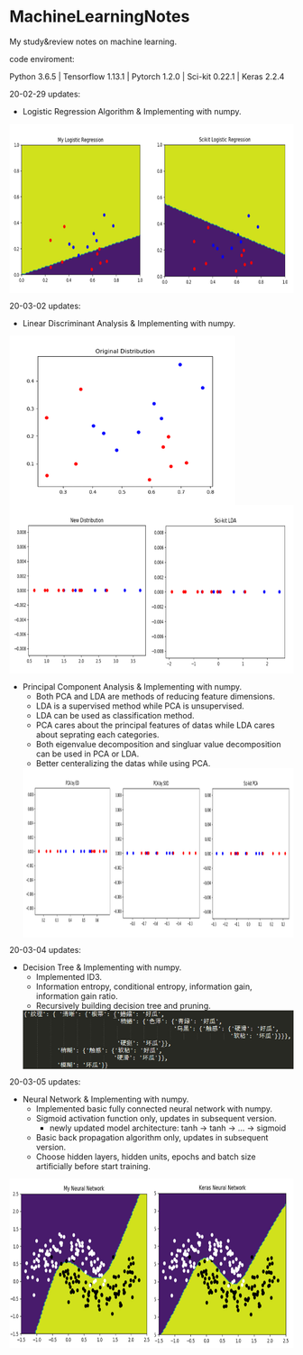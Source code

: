 # MachineLearningNotes
My study&amp;review notes on machine learning.

code enviroment:

Python 3.6.5 | Tensorflow 1.13.1 | Pytorch 1.2.0 | Sci-kit 0.22.1 | Keras 2.2.4

20-02-29 updates:
  - Logistic Regression Algorithm & Implementing with numpy.
  <img src="https://github.com/gimmy49699/MachineLearningNotes/blob/master/MachineLearningCode/pictures/LR.jpg" height="300" div align=center />

20-03-02 updates:
  - Linear Discriminant Analysis & Implementing with numpy.
  <img src="https://github.com/gimmy49699/MachineLearningNotes/blob/master/MachineLearningCode/pictures/wl3aDataDistribution.png" height="300" div align=center />
  <img src="https://github.com/gimmy49699/MachineLearningNotes/blob/master/MachineLearningCode/pictures/LDA.jpg" height="300" div align=center />
  
  - Principal Component Analysis & Implementing with numpy.
      - Both PCA and LDA are methods of reducing feature dimensions.
      - LDA is a supervised method while PCA is unsupervised.
      - LDA can be used as classification method.
      - PCA cares about the principal features of datas while LDA cares about seprating each categories.
      - Both eigenvalue decomposition and singluar value decomposition can be used in PCA or LDA.
      - Better centeralizing the datas while using PCA.
    <img src="https://github.com/gimmy49699/MachineLearningNotes/blob/master/MachineLearningCode/pictures/PCA.jpg" height="300" div align=center />

20-03-04 updates:
  - Decision Tree & Implementing with numpy.
      - Implemented ID3.
      - Information entropy, conditional entropy, information gain, information gain ratio.
      - Recursively building decision tree and pruning.
    <img src="https://github.com/gimmy49699/MachineLearningNotes/blob/master/MachineLearningCode/pictures/decisiontree.png" div align=center />

20-03-05 updates:
  - Neural Network & Implementing with numpy.
    - Implemented basic fully connected neural network with numpy.
    - Sigmoid activation function only, updates in subsequent version.
      - newly updated model architecture: tanh -> tanh -> ... -> sigmoid
    - Basic back propagation algorithm only, updates in subsequent version.
    - Choose hidden layers, hidden units, epochs and batch size artificially before start training.
  <img src="https://github.com/gimmy49699/MachineLearningNotes/blob/master/MachineLearningCode/pictures/NN.jpg" height="300" div align=center>
